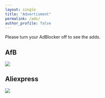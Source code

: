 ```yaml
---
layout: single
title: "Advertisment"
permalink: /ads/
author_profile: false
---
```


Please turn your AdBlocker off to see the adds.

## AfB


<!-- START ADVERTISER: AfB AT from awin.com -->

<a href="https://www.awin1.com/cread.php?s=2643590&v=18273&q=389716&r=642237">
    <img src="https://www.awin1.com/cshow.php?s=2643590&v=18273&q=389716&r=642237" border="0">
</a>

<!-- END ADVERTISER: AfB AT from awin.com -->


## Aliexpress


<!-- START ADVERTISER: Aliexpress EU from awin.com -->

<a href="https://www.awin1.com/cread.php?s=2398641&v=10748&q=347112&r=642237">
    <img src="https://www.awin1.com/cshow.php?s=2398641&v=10748&q=347112&r=642237" border="0">
</a>

<!-- END ADVERTISER: Aliexpress EU from awin.com -->

